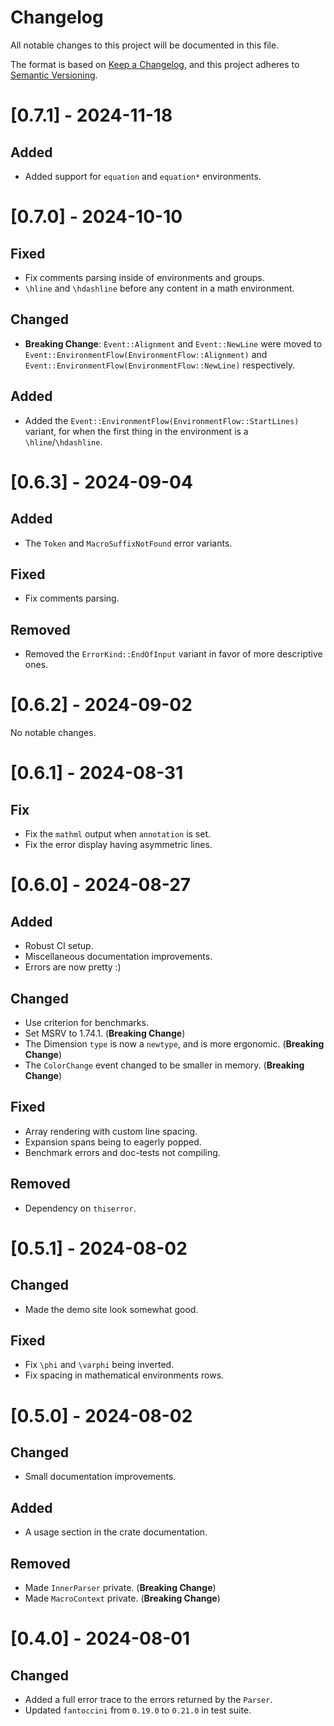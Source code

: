 # Changelog

All notable changes to this project will be documented in this file.

The format is based on [Keep a Changelog](https://keepachangelog.com/en/1.1.0/),
and this project adheres to [Semantic Versioning](https://semver.org/spec/v2.0.0.html).

# [0.7.1] - 2024-11-18

## Added

- Added support for `equation` and `equation*` environments.

# [0.7.0] - 2024-10-10

## Fixed

- Fix comments parsing inside of environments and groups.
- `\hline` and `\hdashline` before any content in a math environment.

## Changed

- __Breaking Change__: `Event::Alignment` and `Event::NewLine` were moved to
    `Event::EnvironmentFlow(EnvironmentFlow::Alignment)` and
    `Event::EnvironmentFlow(EnvironmentFlow::NewLine)` respectively.

## Added

- Added the `Event::EnvironmentFlow(EnvironmentFlow::StartLines)` variant, for when the first thing in the environment
    is a `\hline`/`\hdashline`.

# [0.6.3] - 2024-09-04

## Added

- The `Token` and `MacroSuffixNotFound` error variants.

## Fixed

- Fix comments parsing.

## Removed

- Removed the `ErrorKind::EndOfInput` variant in favor of more descriptive ones.

# [0.6.2] - 2024-09-02

No notable changes.

# [0.6.1] - 2024-08-31

## Fix

- Fix the `mathml` output when `annotation` is set.
- Fix the error display having asymmetric lines.

# [0.6.0] - 2024-08-27

## Added

- Robust CI setup.
- Miscellaneous documentation improvements.
- Errors are now pretty :)

## Changed

- Use criterion for benchmarks.
- Set MSRV to 1.74.1. (__Breaking Change__)
- The Dimension `type` is now a `newtype`, and is more ergonomic. (__Breaking Change__)
- The `ColorChange` event changed to be smaller in memory. (__Breaking Change__)

## Fixed

- Array rendering with custom line spacing.
- Expansion spans being to eagerly popped.
- Benchmark errors and doc-tests not compiling.

## Removed

- Dependency on `thiserror`.

# [0.5.1] - 2024-08-02

## Changed

- Made the demo site look somewhat good.

## Fixed

- Fix `\phi` and `\varphi` being inverted.
- Fix spacing in mathematical environments rows.

# [0.5.0] - 2024-08-02

## Changed

- Small documentation improvements.

## Added

- A usage section in the crate documentation.

## Removed

- Made `InnerParser` private. (__Breaking Change__)
- Made `MacroContext` private.  (__Breaking Change__)

# [0.4.0] - 2024-08-01

## Changed

- Added a full error trace to the errors returned by the `Parser`.
- Updated `fantoccini` from `0.19.0` to `0.21.0` in test suite.
